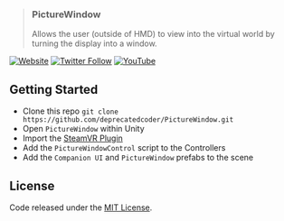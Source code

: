 > ### PictureWindow
> Allows the user (outside of HMD) to view into the virtual world by turning the display into a window.

[![Website](https://img.shields.io/badge/website-smirkingcat-lightgrey.svg)](http://smirkingcat.software)
[![Twitter Follow](https://img.shields.io/twitter/follow/deprecatedcoder.svg?style=flat&label=twitter)](https://twitter.com/deprecatedcoder)
[![YouTube](https://img.shields.io/badge/youtube-channel-e52d27.svg)](https://www.youtube.com/channel/UCoLHzWHjADqMNUXrk0Xk6vA)

## Getting Started

 * Clone this repo `git clone https://github.com/deprecatedcoder/PictureWindow.git`
 * Open `PictureWindow` within Unity
 * Import the [SteamVR Plugin]
 * Add the `PictureWindowControl` script to the Controllers
 * Add the `Companion UI` and `PictureWindow` prefabs to the scene

## License

Code released under the [MIT License].

[SteamVR Plugin]: https://www.assetstore.unity3d.com/en/#!/content/32647
[MIT License]: https://github.com/deprecatedcoder/PictureWindow/blob/master/LICENSE
